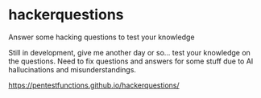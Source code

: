 # hackerquestions
Answer some hacking questions to test your knowledge


Still in development, give me another day or so... test your knowledge on the questions. Need to fix questions and answers for some stuff due to AI hallucinations and misunderstandings. 


https://pentestfunctions.github.io/hackerquestions/

